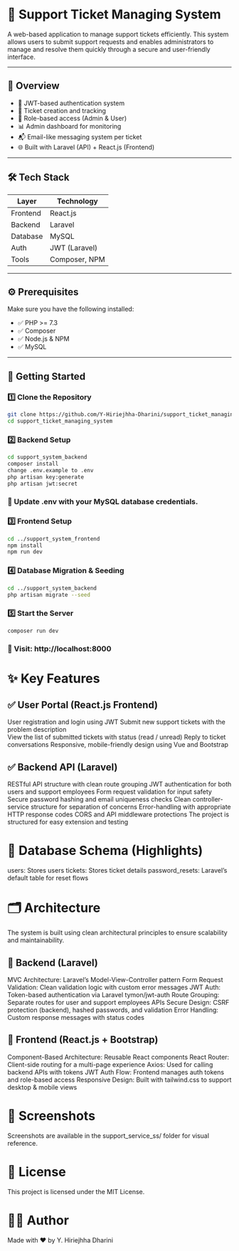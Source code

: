 # 🎫 Support Ticket Managing System

A web-based application to manage support tickets efficiently. This system allows users to submit support requests and enables administrators to manage and resolve them quickly through a secure and user-friendly interface.

---

## 📌 Overview

- 🔐 JWT-based authentication system
- 🎫 Ticket creation and tracking
- 👥 Role-based access (Admin & User)
- 📊 Admin dashboard for monitoring
- 📬 Email-like messaging system per ticket
- 🌐 Built with Laravel (API) + React.js (Frontend)

---

## 🛠️ Tech Stack

| Layer     | Technology    |
|-----------|---------------|
| Frontend  | React.js        |
| Backend   | Laravel       |
| Database  | MySQL         |
| Auth      | JWT (Laravel) |
| Tools     | Composer, NPM |

---

## ⚙️ Prerequisites

Make sure you have the following installed:

- ✅ PHP >= 7.3
- ✅ Composer
- ✅ Node.js & NPM
- ✅ MySQL

---

## 🚀 Getting Started

### 1️⃣ Clone the Repository

```bash
git clone https://github.com/Y-Hiriejhha-Dharini/support_ticket_managing_system.git
cd support_ticket_managing_system
```

### 2️⃣ Backend Setup

```bash
cd support_system_backend
composer install
change .env.example to .env
php artisan key:generate
php artisan jwt:secret
```
### 🔧 Update .env with your MySQL database credentials.

### 3️⃣ Frontend Setup
```bash
cd ../support_system_frontend
npm install
npm run dev
```
### 4️⃣ Database Migration & Seeding
```bash
cd ../support_system_backend
php artisan migrate --seed
```
### 5️⃣ Start the Server
```bash
composer run dev
```
### 📍 Visit: http://localhost:8000

# ✨ Key Features
## ✅ User Portal (React.js Frontend)
User registration and login using JWT
Submit new support tickets with the problem description				
View the list of submitted tickets with status (read / unread)
Reply to ticket conversations
Responsive, mobile-friendly design using Vue and Bootstrap

## ✅ Backend API (Laravel)
RESTful API structure with clean route grouping
JWT authentication for both users and support employees
Form request validation for input safety
Secure password hashing and email uniqueness checks
Clean controller-service structure for separation of concerns
Error-handling with appropriate HTTP response codes
CORS and API middleware protections
The project is structured for easy extension and testing

# 🧱 Database Schema (Highlights)
users: Stores users
tickets: Stores ticket details
password_resets: Laravel’s default table for reset flows

# 🗂️ Architecture
The system is built using clean architectural principles to ensure scalability and maintainability.

## 🧠 Backend (Laravel)
MVC Architecture: Laravel’s Model-View-Controller pattern
Form Request Validation: Clean validation logic with custom error messages
JWT Auth: Token-based authentication via Laravel tymon/jwt-auth
Route Grouping: Separate routes for user and support employees APIs
Secure Design: CSRF protection (backend), hashed passwords, and validation
Error Handling: Custom response messages with status codes

## 🎨 Frontend (React.js + Bootstrap)
Component-Based Architecture: Reusable React components
React Router: Client-side routing for a multi-page experience
Axios: Used for calling backend APIs with tokens
JWT Auth Flow: Frontend manages auth tokens and role-based access
Responsive Design: Built with tailwind.css to support desktop & mobile views

# 📸 Screenshots
Screenshots are available in the support_service_ss/ folder for visual reference.

# 📄 License
This project is licensed under the MIT License.

# 🙋‍♀️ Author
Made with ❤️ by Y. Hiriejhha Dharini

